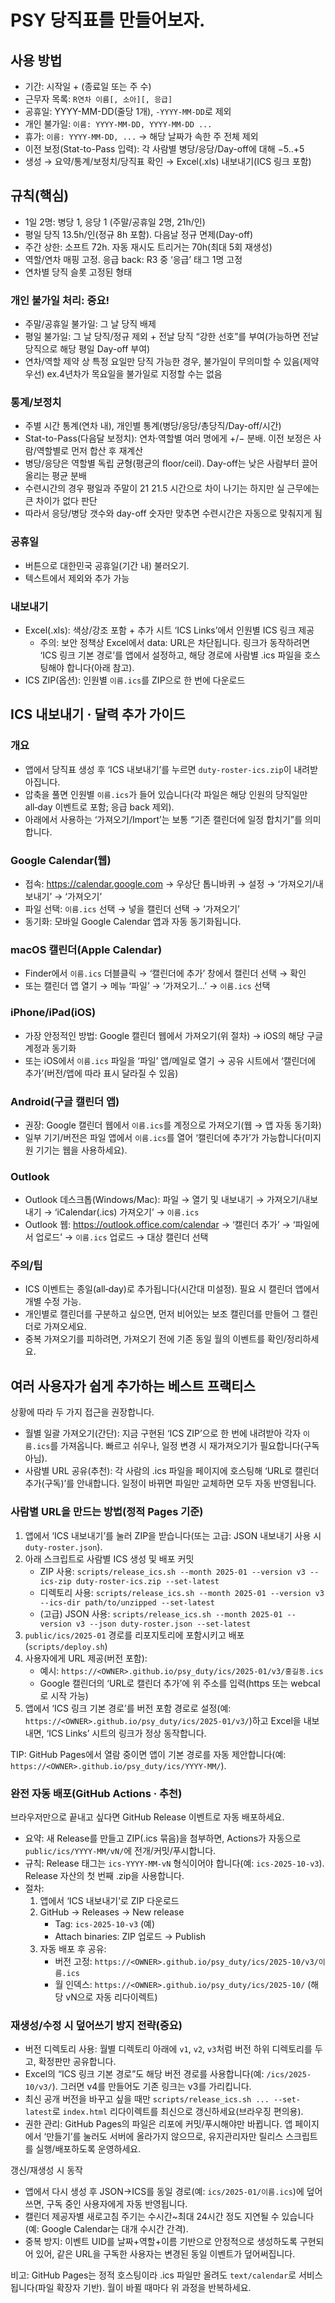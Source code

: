 # PSY 당직표를 만들어보자. 

## 사용 방법
- 기간: 시작일 + (종료일 또는 주 수)
- 근무자 목록: `R연차 이름[, 소아][, 응급]`
- 공휴일: YYYY-MM-DD(줄당 1개), `-YYYY-MM-DD`로 제외
- 개인 불가일: `이름: YYYY-MM-DD, YYYY-MM-DD ...`
- 휴가: `이름: YYYY-MM-DD, ...` → 해당 날짜가 속한 주 전체 제외
- 이전 보정(Stat-to-Pass 입력): 각 사람별 병당/응당/Day-off에 대해 −5..+5
- 생성 → 요약/통계/보정치/당직표 확인 → Excel(.xls) 내보내기(ICS 링크 포함)

## 규칙(핵심)
- 1일 2명: 병당 1, 응당 1 (주말/공휴일 2명, 21h/인)
- 평일 당직 13.5h/인(정규 8h 포함). 다음날 정규 면제(Day-off)
- 주간 상한: 소프트 72h. 자동 재시도 트리거는 70h(최대 5회 재생성)
- 역할/연차 매핑 고정. 응급 back: R3 중 ‘응급’ 태그 1명 고정
- 연차별 당직 슬롯 고정된 형태

### 개인 불가일 처리: 중요! 
- 주말/공휴일 불가일: 그 날 당직 배제
- 평일 불가일: 그 날 당직/정규 제외 + 전날 당직 “강한 선호”를 부여(가능하면 전날 당직으로 해당 평일 Day-off 부여)
- 연차/역할 제약 상 특정 요일만 당직 가능한 경우, 불가일이 무의미할 수 있음(제약 우선) ex.4년차가 목요일을 불가일로 지정할 수는 없음

### 통계/보정치
- 주별 시간 통계(연차 내), 개인별 통계(병당/응당/총당직/Day-off/시간)
- Stat-to-Pass(다음달 보정치): 연차·역할별 여러 명에게 +/− 분배. 이전 보정은 사람/역할별로 먼저 합산 후 재계산
- 병당/응당은 역할별 독립 균형(평균의 floor/ceil). Day-off는 낮은 사람부터 끌어올리는 평균 분배
- 수련시간의 경우 평일과 주말이 21 21.5 시간으로 차이 나기는 하지만 실 근무에는 큰 차이가 없다 판단 
- 따라서 응당/병당 갯수와 day-off 숫자만 맞추면 수련시간은 자동으로 맞춰지게 됨 



### 공휴일
- 버튼으로 대한민국 공휴일(기간 내) 불러오기. 
- 텍스트에서 제외와 추가 가능

### 내보내기
- Excel(.xls): 색상/강조 포함 + 추가 시트 ‘ICS Links’에서 인원별 ICS 링크 제공
  - 주의: 보안 정책상 Excel에서 data: URL은 차단됩니다. 링크가 동작하려면 ‘ICS 링크 기본 경로’를 앱에서 설정하고, 해당 경로에 사람별 .ics 파일을 호스팅해야 합니다(아래 참고).
- ICS ZIP(옵션): 인원별 `이름.ics`를 ZIP으로 한 번에 다운로드

## ICS 내보내기 · 달력 추가 가이드

### 개요
- 앱에서 당직표 생성 후 ‘ICS 내보내기’를 누르면 `duty-roster-ics.zip`이 내려받아집니다.
- 압축을 풀면 인원별 `이름.ics`가 들어 있습니다(각 파일은 해당 인원의 당직일만 all‑day 이벤트로 포함; 응급 back 제외).
- 아래에서 사용하는 ‘가져오기/Import’는 보통 “기존 캘린더에 일정 합치기”를 의미합니다.

### Google Calendar(웹)
- 접속: https://calendar.google.com → 우상단 톱니바퀴 → 설정 → ‘가져오기/내보내기’ → ‘가져오기’
- 파일 선택: `이름.ics` 선택 → 넣을 캘린더 선택 → ‘가져오기’
- 동기화: 모바일 Google Calendar 앱과 자동 동기화됩니다.

### macOS 캘린더(Apple Calendar)
- Finder에서 `이름.ics` 더블클릭 → ‘캘린더에 추가’ 창에서 캘린더 선택 → 확인
- 또는 캘린더 앱 열기 → 메뉴 ‘파일’ → ‘가져오기…’ → `이름.ics` 선택

### iPhone/iPad(iOS)
- 가장 안정적인 방법: Google 캘린더 웹에서 가져오기(위 절차) → iOS의 해당 구글 계정과 동기화
- 또는 iOS에서 `이름.ics` 파일을 ‘파일’ 앱/메일로 열기 → 공유 시트에서 ‘캘린더에 추가’(버전/앱에 따라 표시 달라질 수 있음)

### Android(구글 캘린더 앱)
- 권장: Google 캘린더 웹에서 `이름.ics`를 계정으로 가져오기(웹 → 앱 자동 동기화)
- 일부 기기/버전은 파일 앱에서 `이름.ics`를 열어 ‘캘린더에 추가’가 가능합니다(미지원 기기는 웹을 사용하세요).

### Outlook
- Outlook 데스크톱(Windows/Mac): 파일 → 열기 및 내보내기 → 가져오기/내보내기 → ‘iCalendar(.ics) 가져오기’ → `이름.ics`
- Outlook 웹: https://outlook.office.com/calendar → ‘캘린더 추가’ → ‘파일에서 업로드’ → `이름.ics` 업로드 → 대상 캘린더 선택

### 주의/팁
- ICS 이벤트는 종일(all‑day)로 추가됩니다(시간대 미설정). 필요 시 캘린더 앱에서 개별 수정 가능.
- 개인별로 캘린더를 구분하고 싶으면, 먼저 비어있는 보조 캘린더를 만들어 그 캘린더로 가져오세요.
- 중복 가져오기를 피하려면, 가져오기 전에 기존 동일 월의 이벤트를 확인/정리하세요.

## 여러 사용자가 쉽게 추가하는 베스트 프랙티스

상황에 따라 두 가지 접근을 권장합니다.

- 월별 일괄 가져오기(간단): 지금 구현된 ‘ICS ZIP’으로 한 번에 내려받아 각자 `이름.ics`를 가져옵니다. 빠르고 쉬우나, 일정 변경 시 재가져오기가 필요합니다(구독 아님).
- 사람별 URL 공유(추천): 각 사람의 .ics 파일을 페이지에 호스팅해 ‘URL로 캘린더 추가(구독)’를 안내합니다. 일정이 바뀌면 파일만 교체하면 모두 자동 반영됩니다.

### 사람별 URL을 만드는 방법(정적 Pages 기준)
1) 앱에서 ‘ICS 내보내기’를 눌러 ZIP을 받습니다(또는 고급: JSON 내보내기 사용 시 `duty-roster.json`).
2) 아래 스크립트로 사람별 ICS 생성 및 배포 커밋
   - ZIP 사용: `scripts/release_ics.sh --month 2025-01 --version v3 --ics-zip duty-roster-ics.zip --set-latest`
   - 디렉토리 사용: `scripts/release_ics.sh --month 2025-01 --version v3 --ics-dir path/to/unzipped --set-latest`
   - (고급) JSON 사용: `scripts/release_ics.sh --month 2025-01 --version v3 --json duty-roster.json --set-latest`
3) `public/ics/2025-01` 경로를 리포지토리에 포함시키고 배포(`scripts/deploy.sh`)
4) 사용자에게 URL 제공(버전 포함):
   - 예시: `https://<OWNER>.github.io/psy_duty/ics/2025-01/v3/홍길동.ics`
   - Google 캘린더의 ‘URL로 캘린더 추가’에 위 주소를 입력(https 또는 webcal로 시작 가능)
5) 앱에서 ‘ICS 링크 기본 경로’를 버전 포함 경로로 설정(예: `https://<OWNER>.github.io/psy_duty/ics/2025-01/v3/`)하고 Excel을 내보내면, ‘ICS Links’ 시트의 링크가 정상 동작합니다.

TIP: GitHub Pages에서 열람 중이면 앱이 기본 경로를 자동 제안합니다(예: `https://<OWNER>.github.io/psy_duty/ics/YYYY-MM/`).

### 완전 자동 배포(GitHub Actions · 추천)
브라우저만으로 끝내고 싶다면 GitHub Release 이벤트로 자동 배포하세요.

- 요약: 새 Release를 만들고 ZIP(.ics 묶음)을 첨부하면, Actions가 자동으로 `public/ics/YYYY-MM/vN/`에 전개/커밋/푸시합니다.
- 규칙: Release 태그는 `ics-YYYY-MM-vN` 형식이어야 합니다(예: `ics-2025-10-v3`). Release 자산의 첫 번째 .zip을 사용합니다.
- 절차:
  1) 앱에서 ‘ICS 내보내기’로 ZIP 다운로드
  2) GitHub → Releases → New release
     - Tag: `ics-2025-10-v3` (예)
     - Attach binaries: ZIP 업로드 → Publish
  3) 자동 배포 후 공유:
     - 버전 고정: `https://<OWNER>.github.io/psy_duty/ics/2025-10/v3/이름.ics`
     - 월 인덱스: `https://<OWNER>.github.io/psy_duty/ics/2025-10/` (해당 vN으로 자동 리다이렉트)

### 재생성/수정 시 덮어쓰기 방지 전략(중요)
- 버전 디렉토리 사용: 월별 디렉토리 아래에 `v1`, `v2`, `v3`처럼 버전 하위 디렉토리를 두고, 확정판만 공유합니다.
- Excel의 “ICS 링크 기본 경로”도 해당 버전 경로를 사용합니다(예: `/ics/2025-10/v3/`). 그러면 v4를 만들어도 기존 링크는 v3를 가리킵니다.
- 최신 공개 버전을 바꾸고 싶을 때만 `scripts/release_ics.sh ... --set-latest`로 `index.html` 리다이렉트를 최신으로 갱신하세요(브라우징 편의용).
- 권한 관리: GitHub Pages의 파일은 리포에 커밋/푸시해야만 바뀝니다. 앱 페이지에서 ‘만들기’를 눌러도 서버에 올라가지 않으므로, 유지관리자만 릴리스 스크립트를 실행/배포하도록 운영하세요.

갱신/재생성 시 동작
- 앱에서 다시 생성 후 JSON→ICS를 동일 경로(예: `ics/2025-01/이름.ics`)에 덮어쓰면, 구독 중인 사용자에게 자동 반영됩니다.
- 캘린더 제공자별 새로고침 주기는 수시간~최대 24시간 정도 지연될 수 있습니다(예: Google Calendar는 대개 수시간 간격).
- 중복 방지: 이벤트 UID를 날짜+역할+이름 기반으로 안정적으로 생성하도록 구현되어 있어, 같은 URL을 구독한 사용자는 변경된 동일 이벤트가 덮어써집니다.

비고: GitHub Pages는 정적 호스팅이라 .ics 파일만 올려도 `text/calendar`로 서비스됩니다(파일 확장자 기반). 월이 바뀔 때마다 위 과정을 반복하세요.

